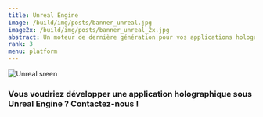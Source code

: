 ```yaml
---
title: Unreal Engine
image: /build/img/posts/banner_unreal.jpg
image2x: /build/img/posts/banner_unreal_2x.jpg
abstract: Un moteur de dernière génération pour vos applications holographiques
rank: 3
menu: platform
---
```




<div class="row">
<img src="/static/img/posts/unreal/unreal_engine.jpg" alt="Unreal sreen" class="img-fluid">
</div>

### Vous voudriez développer une application holographique sous Unreal Engine ? Contactez-nous !
